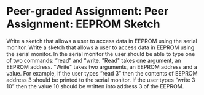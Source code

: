 # Peer-graded Assignment: Peer Assignment: EEPROM Sketch

Write a sketch that allows a user to access data in EEPROM using the serial monitor.
Write a sketch that allows a user to access data in EEPROM using the serial monitor. 
In the serial monitor the user should be able to type one of two commands: “read” and “write. 
"Read" takes one argument, an EEPROM address. 
"Write" takes two arguments, an EEPROM address and a value.
For example, if the user types “read 3” then the contents of EEPROM address 3 should be printed to the serial monitor. 
If the user types “write 3 10” then the value 10 should be written into address 3 of the EEPROM.
